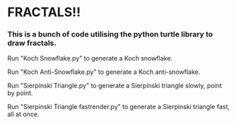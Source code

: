 # FRACTALS!!

### This is a bunch of code utilising the python turtle library to draw fractals.

Run "Koch Snowflake.py" to generate a Koch snowflake.

Run "Koch Anti-Snowflake.py" to generate a Koch anti-snowflake.

Run "Sierpinski Triangle.py" to generate a Sierpinski triangle slowly, point by point.

Run "Sierpinski Triangle fastrender.py" to generate a Sierpinski triangle fast, all at once.